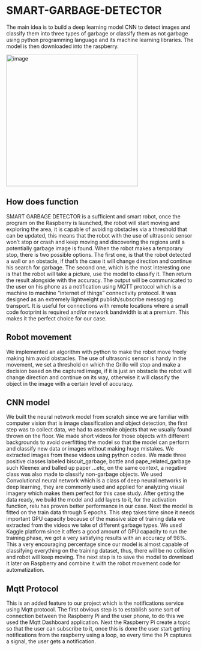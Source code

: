 # SMART-GARBAGE-DETECTOR #

The main idea is to build a deep learning model CNN to detect images and classify them into three types of garbage or classify them as not garbage using python programming language and its machine learning libraries. The model is then downloaded into the raspberry. 


<img width="351" alt="image" src="https://user-images.githubusercontent.com/12214522/197517569-de3b865c-d886-4400-aead-2b759ca70790.png">


## How does function ##

SMART GARBAGE DETECTOR is a sufficient and smart robot, once the program on the Raspberry is launched, the robot will start moving and exploring the area, it is capable of avoiding obstacles via a threshold that can be updated, this means that the robot with the use of ultrasonic sensor won’t stop or crash and keep moving and discovering the regions until a potentially garbage image is found.
When the robot makes a temporary stop, there is two possible options. The first one, is that the robot detected a wall or an obstacle, if that’s the case it will change direction and continue his search for garbage. The second one, which is the most interesting one is that the robot will take a picture, use the model to classify it. Then return the result alongside with the accuracy.
The output will be communicated to the user on his phone as a notification using MQTT protocol which is a machine to machine “internet of things” connectivity protocol. It was designed as an extremely lightweight publish/subscribe messaging transport. It is useful for connections with remote locations where a small code footprint is required and/or network bandwidth is at a premium. This makes it the perfect choice for our case.

## Robot movement ##

We implemented an algorithm with python to make the robot move freely making him avoid obstacles. The use of ultrasonic sensor is handy in the movement, we set a threshold on which the Grillo will stop and make a decision based on the captured image, if it is just an obstacle the robot will change direction and continue on its way, otherwise it will classify the object in the image with a certain level of accuracy.

## CNN model ##

We built the neural network model from scratch since we are familiar with computer vision that is image classification and object detection, the first step was to collect data, we had to assemble objects that we usually found thrown on the floor. We made short videos for those objects with different backgrounds to avoid overfitting the model so that the model can perform and classify new data or images without making huge mistakes. 
We extracted images from these videos using python codes. We made three positive classes labeled biscuit_garbage, bottle and pape_related_garbage such Kleenex and balled up paper …etc, on the same context, a negative class was also made to classify non-garbage objects.
We used Convolutional neural network which is a class of deep neural networks in deep learning, they are commonly used and applied for analyzing visual imagery which makes them perfect for this case study.
After getting the data ready, we build the model and add layers to it, for the activation function, relu has proven better performance in our case. Next the model is fitted on the train data through 5 epochs. This step takes time since it needs important GPU capacity because of the massive size of training data we extracted from the videos we take of different garbage types. 
We used Kaggle platform since it offers a good amount of GPU capacity to run the training phase, we got a very satisfying results with an accuracy of 98%. This a very encouraging percentage since our model is almost capable of classifying everything on the training dataset, thus, there will be no collision and robot will keep moving.
The next step is to save the model to download it later on Raspberry and combine it with the robot movement code for automatization.  

## Mqtt Protocol ##

This is an added feature to our project which is the notifications service using Mqtt protocol. The first obvious step is to establish some sort of connection between the Raspberry Pi and the user phone, to do this we used the Mqtt Dashboard application.
Next the Raspberry Pi create a topic so that the user can subscribe to it, once this is done the user start getting notifications from the raspberry using a loop, so every time the Pi captures a signal, the user gets a notification.

